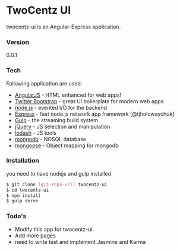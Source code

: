 # TwoCentz UI

twocentz-ui is an Angular-Express application. 

### Version
0.0.1

### Tech

Following application are used:

* [AngularJS] - HTML enhanced for web apps!
* [Twitter Bootstrap] - great UI boilerplate for modern web apps
* [node.js] - evented I/O for the backend
* [Express] - fast node.js network app framework [@tjholowaychuk]
* [Gulp] - the streaming build system
* [jQuery] - JS selection and manipulation
* [lodash] - JS tools
* [mongodb] - NOSQL database
* [mongoose] - Object mapping for mongodb

### Installation
you need to have nodejs and gulp installed
```sh
$ git clone [git-repo-url] twocentz-ui
$ cd twocentz-ui
$ npm install
$ gulp serve

```


### Todo's
* Modify this app for twocentz-ui.
* Add more pages
* need to write test and implement Jasmine and Karma



[mongodb]:https://www.mongodb.org/
[mongoose]:http://mongoosejs.com/
[node.js]:http://nodejs.org
[Twitter Bootstrap]:http://twitter.github.com/bootstrap/
[lodash]:https://lodash.com/
[jQuery]:http://jquery.com
[express]:http://expressjs.com
[AngularJS]:http://angularjs.org
[Gulp]:http://gulpjs.com
